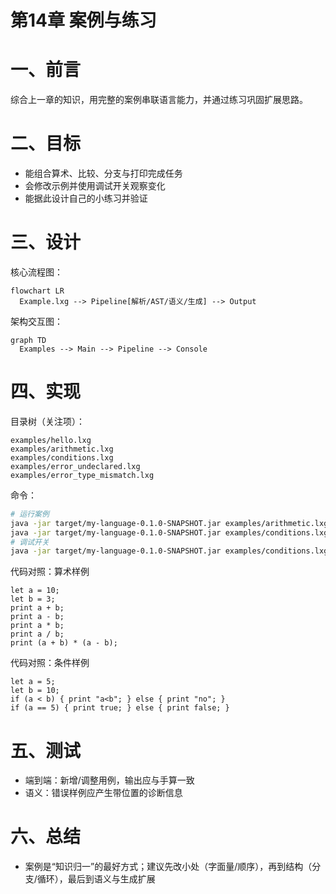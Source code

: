 # 第14章 案例与练习

# 一、前言

综合上一章的知识，用完整的案例串联语言能力，并通过练习巩固扩展思路。

# 二、目标

- 能组合算术、比较、分支与打印完成任务
- 会修改示例并使用调试开关观察变化
- 能据此设计自己的小练习并验证

# 三、设计

核心流程图：

```mermaid
flowchart LR
  Example.lxg --> Pipeline[解析/AST/语义/生成] --> Output
```

架构交互图：

```mermaid
graph TD
  Examples --> Main --> Pipeline --> Console
```

# 四、实现

目录树（关注项）：

```text
examples/hello.lxg
examples/arithmetic.lxg
examples/conditions.lxg
examples/error_undeclared.lxg
examples/error_type_mismatch.lxg
```

命令：

```bash
# 运行案例
java -jar target/my-language-0.1.0-SNAPSHOT.jar examples/arithmetic.lxg
java -jar target/my-language-0.1.0-SNAPSHOT.jar examples/conditions.lxg
# 调试开关
java -jar target/my-language-0.1.0-SNAPSHOT.jar examples/conditions.lxg --dump-ast
```

代码对照：算术样例

```1:7:examples/arithmetic.lxg
let a = 10;
let b = 3;
print a + b;
print a - b;
print a * b;
print a / b;
print (a + b) * (a - b);
```

代码对照：条件样例

```1:4:examples/conditions.lxg
let a = 5;
let b = 10;
if (a < b) { print "a<b"; } else { print "no"; }
if (a == 5) { print true; } else { print false; }
```

# 五、测试

- 端到端：新增/调整用例，输出应与手算一致
- 语义：错误样例应产生带位置的诊断信息

# 六、总结

- 案例是“知识归一”的最好方式；建议先改小处（字面量/顺序），再到结构（分支/循环），最后到语义与生成扩展 